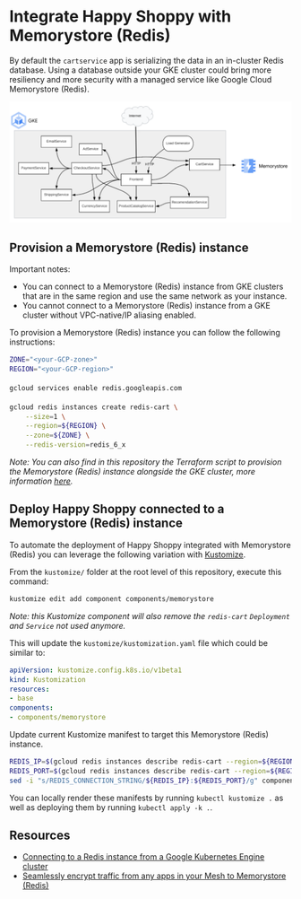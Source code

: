 # Integrate Happy Shoppy with Memorystore (Redis)

By default the `cartservice` app is serializing the data in an in-cluster Redis database. Using a database outside your GKE cluster could bring more resiliency and more security with a managed service like Google Cloud Memorystore (Redis).

![Architecture diagram with Memorystore](/docs/img/memorystore.png)

## Provision a Memorystore (Redis) instance

Important notes:

- You can connect to a Memorystore (Redis) instance from GKE clusters that are in the same region and use the same network as your instance.
- You cannot connect to a Memorystore (Redis) instance from a GKE cluster without VPC-native/IP aliasing enabled.

To provision a Memorystore (Redis) instance you can follow the following instructions:

```bash
ZONE="<your-GCP-zone>"
REGION="<your-GCP-region>"

gcloud services enable redis.googleapis.com

gcloud redis instances create redis-cart \
    --size=1 \
    --region=${REGION} \
    --zone=${ZONE} \
    --redis-version=redis_6_x
```

_Note: You can also find in this repository the Terraform script to provision the Memorystore (Redis) instance alongside the GKE cluster, more information [here](/terraform)._

## Deploy Happy Shoppy connected to a Memorystore (Redis) instance

To automate the deployment of Happy Shoppy integrated with Memorystore (Redis) you can leverage the following variation with [Kustomize](../..).

From the `kustomize/` folder at the root level of this repository, execute this command:

```bash
kustomize edit add component components/memorystore
```

_Note: this Kustomize component will also remove the `redis-cart` `Deployment` and `Service` not used anymore._

This will update the `kustomize/kustomization.yaml` file which could be similar to:

```yaml
apiVersion: kustomize.config.k8s.io/v1beta1
kind: Kustomization
resources:
- base
components:
- components/memorystore
```

Update current Kustomize manifest to target this Memorystore (Redis) instance.

```bash
REDIS_IP=$(gcloud redis instances describe redis-cart --region=${REGION} --format='get(host)')
REDIS_PORT=$(gcloud redis instances describe redis-cart --region=${REGION} --format='get(port)')
sed -i "s/REDIS_CONNECTION_STRING/${REDIS_IP}:${REDIS_PORT}/g" components/memorystore/kustomization.yaml
```

You can locally render these manifests by running `kubectl kustomize .` as well as deploying them by running `kubectl apply -k .`.

## Resources

- [Connecting to a Redis instance from a Google Kubernetes Engine cluster](https://cloud.google.com/memorystore/docs/redis/connect-redis-instance-gke)
- [Seamlessly encrypt traffic from any apps in your Mesh to Memorystore (Redis)](https://medium.com/google-cloud/64b71969318d)
